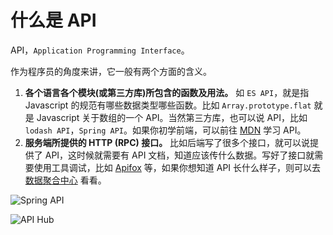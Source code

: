 # 什么是 API 

API，`Application Programming Interface`。

作为程序员的角度来讲，它一般有两个方面的含义。

1. **各个语言各个模块(或第三方库)所包含的函数及用法。** 如 `ES API`，就是指 Javascript 的规范有哪些数据类型哪些函数。比如 `Array.prototype.flat` 就是 Javascript 关于数组的一个 API。当然第三方库，也可以说 API，比如 `lodash API`，`Spring API`。如果你初学前端，可以前往 [MDN](https://developer.mozilla.org/en-US/) 学习 API。
1. **服务端所提供的 HTTP (RPC) 接口。** 比如后端写了很多个接口，就可以说提供了 API，这时候就需要有 API 文档，知道应该传什么数据。写好了接口就需要使用工具调试，比如 [Apifox](https://www.apifox.cn/?utm_source=shanyue-question) 等，如果你想知道 API 长什么样子，则可以去 [数据聚合中心](https://www.apifox.cn/apihub/?utm_source=shanyue-question) 看看。

![Spring API](https://p1-juejin.byteimg.com/tos-cn-i-k3u1fbpfcp/d54af8486a2142079101c618583f3865~tplv-k3u1fbpfcp-watermark.image?)

![API Hub](https://p9-juejin.byteimg.com/tos-cn-i-k3u1fbpfcp/4b7c58d3468046f5bd201462731b8e86~tplv-k3u1fbpfcp-watermark.image?)